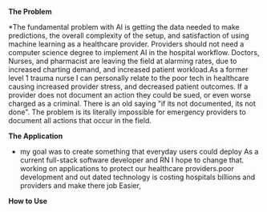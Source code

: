 **The Problem**

*The fundamental problem with AI is getting the data needed to make predictions, the overall complexity of the setup, and satisfaction of using machine learning as a healthcare provider. Providers should not need a computer science degree to implement AI in the hospital workflow. 
Doctors, Nurses, and pharmacist are leaving the field at alarming rates, due to increased charting demand, and increased patient workload.As a former level 1 trauma nurse I can personally relate to the poor tech in healthcare causing increased provider stress, and decreased patient outcomes. If a provider does not document an action they could be sued, or even worse charged as a criminal. There is an old saying "if its not documented, its not done". The problem is its literally impossible for emergency providers to document all actions that occur in the field. 

**The Application**
* my goal was to create something that everyday users could deploy
As a current full-stack software developer and RN  I hope to change that. working on applications to protect our healthcare providers.poor development and out dated technology is costing hospitals billions and providers  and make there job Easier, 



**How to Use**
